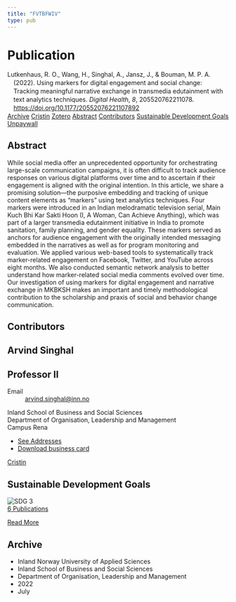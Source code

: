 ```yaml
---
title: "FVTBFWIV"
type: pub
---
```

<h1>Publication</h1>
<article id="csl-bib-container-FVTBFWIV" class="csl-bib-container">
  <div class="csl-bib-body" style="line-height: 1.35; padding-left: 1em; text-indent:-1em;">
  <div class="csl-entry">Lutkenhaus, R. O., Wang, H., Singhal, A., Jansz, J., &amp; Bouman, M. P. A. (2022). Using markers for digital engagement and social change: Tracking meaningful narrative exchange in transmedia edutainment with text analytics techniques. <i>Digital Health</i>, <i>8</i>, 205520762211078. <a href="https://doi.org/10.1177/20552076221107892">https://doi.org/10.1177/20552076221107892</a></div>
</div>
  <div class="csl-bib-buttons">
    <a href="#taxonomy-article-FVTBFWIV" class="csl-bib-button">Archive</a>
    <a href="https://app.cristin.no/results/show.jsf?id=2038132" alt="Cristin URL" class="csl-bib-button">Cristin</a>
    <a href="http://zotero.org/groups/5402882/items/FVTBFWIV" alt="Zotero URL" class="csl-bib-button">Zotero</a>
    <a href="#abstract-article-FVTBFWIV" class="csl-bib-button">Abstract</a>
    <a href="#contributors-article-FVTBFWIV" class="csl-bib-button">Contributors</a>
    <a href="#sdg-article-FVTBFWIV" class="csl-bib-button">Sustainable Development Goals</a>
    <a href="https://journals.sagepub.com/doi/pdf/10.1177/20552076221107892" class="csl-bib-button">Unpaywall</a>
  </div>
  <div id="csl-bib-meta-container-FVTBFWIV"></div>
</article>
<div id="csl-bib-meta-FVTBFWIV" class="csl-bib-meta">
  <article id="abstract-article-FVTBFWIV" class="abstract-article">
    <h1>Abstract</h1>
    While social media offer an unprecedented opportunity for orchestrating large-scale communication campaigns, it is often difficult to track audience responses on various digital platforms over time and to ascertain if their engagement is aligned with the original intention. In this article, we share a promising solution—the purposive embedding and tracking of unique content elements as “markers” using text analytics techniques. Four markers were introduced in an Indian melodramatic television serial, Main Kuch Bhi Kar Sakti Hoon (I, A Woman, Can Achieve Anything), which was part of a larger transmedia edutainment initiative in India to promote sanitation, family planning, and gender equality. These markers served as anchors for audience engagement with the originally intended messaging embedded in the narratives as well as for program monitoring and evaluation. We applied various web-based tools to systematically track marker-related engagement on Facebook, Twitter, and YouTube across eight months. We also conducted semantic network analysis to better understand how marker-related social media comments evolved over time. Our investigation of using markers for digital engagement and narrative exchange in MKBKSH makes an important and timely methodological contribution to the scholarship and praxis of social and behavior change communication.
  </article>
  <article id="contributors-article-FVTBFWIV" class="contributors-article">
    <h1>Contributors</h1>
    <div class="personas"> <div class="vrtx-hinn-person-card"> <div class="photo"> <i class="lar la-user-circle missing-person"></i> </div> <div class="info"> <hgroup><h1>Arvind Singhal</h1> <h2>Professor II</h2> </hgroup><dl> <dt>Email</dt> <dd> <a href="mailto:arvind.singhal@inn.no">arvind.singhal@inn.no</a> </dd> </dl> <p> Inland School of Business and Social Sciences<br> Department of Organisation, Leadership and Management<br> Campus Rena </p> <ul class="vrtx-hinn-links"> <li><a href="https://www.inn.no/english/find-an-employee/arvind-singhal.html#vrtx-hinn-addresses">See Addresses</a></li> <li><a href="https://www.inn.no/english/find-an-employee/arvind-singhal.html?vrtx=vcf">Download business card</a></li> </ul> </div> </div> <a href="https://app.cristin.no/persons/show.jsf?id=863653" alt="Cristin URL" class="personas-cristin">Cristin</a> </div>
  </article>
  <article id="sdg-article-FVTBFWIV" class="sdg-article">
    <h1>Sustainable Development Goals</h1>
    <div class="sdg-container"><div id="sdg3" class="sdg"> <img src="{{< params subfolder >}}images/sdg/sdg03_en.png" class="image" alt="SDG 3"> <div class="sdg-overlay"> <a href="{{< params subfolder >}}en/archive/?sdg=3#archive" class="sdg-publication-count"><span>6</span> Publications</a> <p><a href="https://sdgs.un.org/goals/goal3" class="sdg-read-more">Read More</a></p> </div> </div></div>
  </article>
  <article id="taxonomy-article-FVTBFWIV" class="taxonomy-article">
    <h1>Archive</h1>
    <ul>
      <li>Inland Norway University of Applied Sciences</li>
      <li>Inland School of Business and Social Sciences</li>
      <li>Department of Organisation, Leadership and Management</li>
      <li>2022</li>
      <li>July</li>
    </ul>
  </article>
</div>
